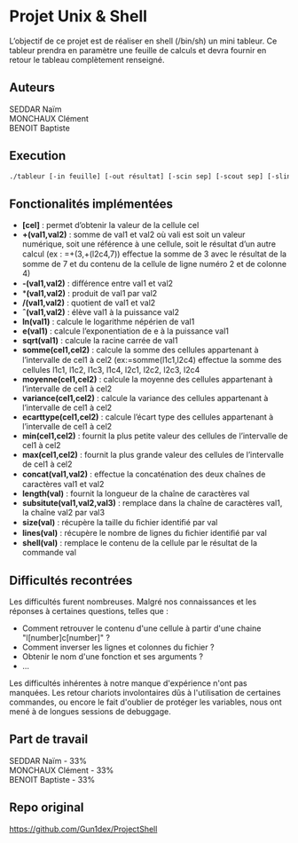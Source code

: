 # Projet Unix & Shell

L’objectif de ce projet est de réaliser en shell (/bin/sh) un mini tableur. Ce tableur prendra en paramètre une feuille de calculs et devra fournir en retour le tableau complètement renseigné.

## Auteurs

SEDDAR Naïm</br>
MONCHAUX Clément</br>
BENOIT Baptiste</br>

## Execution

```bash
./tableur [-in feuille] [-out résultat] [-scin sep] [-scout sep] [-slin sep] [-slout sep] [-inverse] 
```

## Fonctionalités implémentées
- **[cel]** : permet d’obtenir la valeur de la cellule cel
- **+(val1,val2)** : somme de val1 et val2 où vali est soit un valeur numérique, soit une référence à une cellule, soit le résultat d’un autre calcul (ex : =+(3,+(l2c4,7)) eﬀectue la somme de 3 avec le résultat de la somme de 7 et du contenu de la cellule de ligne numéro 2 et de colonne 4)
- **-(val1,val2)** : diﬀérence entre val1 et val2 
- ***(val1,val2)** : produit de val1 par val2 
- **/(val1,val2)** : quotient de val1 et val2 
- **ˆ(val1,val2)** : élève val1 à la puissance val2 
- **ln(val1)** : calcule le logarithme népérien de val1 
- **e(val1)** : calcule l’exponentiation de e à la puissance val1 
- **sqrt(val1)** : calcule la racine carrée de val1 
- **somme(cel1,cel2)** : calcule la somme des cellules appartenant à l’intervalle de cel1 à cel2 (ex:=somme(l1c1,l2c4) eﬀectue la somme des cellules l1c1, l1c2, l1c3, l1c4, l2c1, l2c2, l2c3, l2c4
- **moyenne(cel1,cel2)** : calcule la moyenne des cellules appartenant à l’intervalle de cel1 à cel2 
- **variance(cel1,cel2)** : calcule la variance des cellules appartenant à l’intervalle de cel1 à cel2 
- **ecarttype(cel1,cel2)** : calcule l’écart type des cellules appartenant à l’intervalle de cel1 à cel2 
- **min(cel1,cel2)** : fournit la plus petite valeur des cellules de l’intervalle de cel1 à cel2 
- **max(cel1,cel2)** : fournit la plus grande valeur des cellules de l’intervalle de cel1 à cel2 
- **concat(val1,val2)** : eﬀectue la concaténation des deux chaînes de caractères val1 et val2 
- **length(val)** : fournit la longueur de la chaîne de caractères val
- **subsitute(val1,val2,val3)** : remplace dans la chaîne de caractères val1, la chaîne val2 par val3 
- **size(val)** : récupère la taille du ﬁchier identiﬁé par val
- **lines(val)** : récupère le nombre de lignes du ﬁchier identiﬁé par val
- **shell(val)** : remplace le contenu de la cellule par le résultat de la commande val

## Difficultés recontrées
Les difficultés furent nombreuses.
Malgré nos connaissances et les réponses à certaines questions, telles que :
 - Comment retrouver le contenu d'une cellule à partir d'une chaine "l[number]c[number]" ?
 - Comment inverser les lignes et colonnes du fichier ?
 - Obtenir le nom d'une fonction et ses arguments ? 
 - ...

Les difficultés inhérentes à notre manque d'expérience n'ont pas manquées.
Les retour chariots involontaires dûs à l'utilisation de certaines commandes, ou encore le fait d'oublier de protéger les variables, nous ont mené à de longues sessions de debuggage.

## Part de travail
SEDDAR  Naïm - 33%</br>
MONCHAUX  Clément - 33%</br>
BENOIT  Baptiste - 33%</br>

## Repo original
https://github.com/Gun1dex/ProjectShell